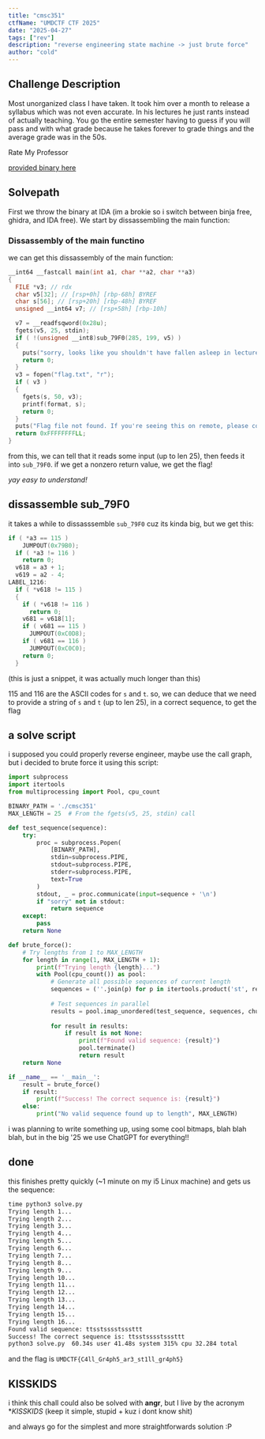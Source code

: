 ```yaml
---
title: "cmsc351"
ctfName: "UMDCTF CTF 2025"
date: "2025-04-27"
tags: ["rev"]
description: "reverse engineering state machine -> just brute force"
author: "cold"
---
```


## Challenge Description

Most unorganized class I have taken. It took him over a month to release a syllabus which was not even accurate. In his lectures he just rants instead of actually teaching. You go the entire semester having to guess if you will pass and with what grade because he takes forever to grade things and the average grade was in the 50s.

Rate My Professor

[provided binary here](/api/writeup-assets/umdctf2025/cmsc351/cmsc351)

## Solvepath

First we throw the binary at IDA (im a brokie so i switch between binja free, ghidra, and IDA free). We start by dissassembling the main function:

### Dissassembly of the main functino

we can get this dissassembly of the main function:

```cpp
__int64 __fastcall main(int a1, char **a2, char **a3)
{
  FILE *v3; // rdx
  char v5[32]; // [rsp+0h] [rbp-68h] BYREF
  char s[56]; // [rsp+20h] [rbp-48h] BYREF
  unsigned __int64 v7; // [rsp+58h] [rbp-10h]

  v7 = __readfsqword(0x28u);
  fgets(v5, 25, stdin);
  if ( !(unsigned __int8)sub_79F0(285, 199, v5) )
  {
    puts("sorry, looks like you shouldn't have fallen asleep in lecture.");
    return 0;
  }
  v3 = fopen("flag.txt", "r");
  if ( v3 )
  {
    fgets(s, 50, v3);
    printf(format, s);
    return 0;
  }
  puts("Flag file not found. If you're seeing this on remote, please contact the admins.");
  return 0xFFFFFFFFLL;
}
```

from this, we can tell that it reads some input (up to len 25), then feeds it into `sub_79F0`. if we get a nonzero return value, we get the flag!

*yay easy to understand!*

## dissassemble sub_79F0

it takes a while to dissasssemble `sub_79F0` cuz its kinda big, but we get this:

```cpp
if ( *a3 == 115 )
    JUMPOUT(0x79B0);
  if ( *a3 != 116 )
    return 0;
  v618 = a3 + 1;
  v619 = a2 - 4;
LABEL_1216:
  if ( *v618 != 115 )
  {
    if ( *v618 != 116 )
      return 0;
    v681 = v618[1];
    if ( v681 == 115 )
      JUMPOUT(0xC0D8);
    if ( v681 == 116 )
      JUMPOUT(0xC0C0);
    return 0;
  }
```

(this is just a snippet, it was actually much longer than this)

115 and 116 are the ASCII codes for `s` and `t`.
so, we can deduce that we need to provide a string of `s` and `t` (up to len 25), in a correct sequence, to get the flag

## a solve script

i supposed you could properly reverse engineer, maybe use the call graph, but i decided to brute force it using this script:

```python
import subprocess
import itertools
from multiprocessing import Pool, cpu_count

BINARY_PATH = './cmsc351'
MAX_LENGTH = 25  # From the fgets(v5, 25, stdin) call

def test_sequence(sequence):
    try:
        proc = subprocess.Popen(
            [BINARY_PATH],
            stdin=subprocess.PIPE,
            stdout=subprocess.PIPE,
            stderr=subprocess.PIPE,
            text=True
        )
        stdout, _ = proc.communicate(input=sequence + '\n')
        if "sorry" not in stdout:
            return sequence
    except:
        pass
    return None

def brute_force():
    # Try lengths from 1 to MAX_LENGTH
    for length in range(1, MAX_LENGTH + 1):
        print(f"Trying length {length}...")
        with Pool(cpu_count()) as pool:
            # Generate all possible sequences of current length
            sequences = (''.join(p) for p in itertools.product('st', repeat=length))
            
            # Test sequences in parallel
            results = pool.imap_unordered(test_sequence, sequences, chunksize=1000)
            
            for result in results:
                if result is not None:
                    print(f"Found valid sequence: {result}")
                    pool.terminate()
                    return result
    return None

if __name__ == '__main__':
    result = brute_force()
    if result:
        print(f"Success! The correct sequence is: {result}")
    else:
        print("No valid sequence found up to length", MAX_LENGTH)
```

i was planning to write something up, using some cool bitmaps, blah blah blah, but in the big '25 we use ChatGPT for everything!!

## done

this finishes pretty quickly (~1 minute on my i5 Linux machine) and gets us the sequence:

```zsh
time python3 solve.py
Trying length 1...
Trying length 2...
Trying length 3...
Trying length 4...
Trying length 5...
Trying length 6...
Trying length 7...
Trying length 8...
Trying length 9...
Trying length 10...
Trying length 11...
Trying length 12...
Trying length 13...
Trying length 14...
Trying length 15...
Trying length 16...
Found valid sequence: ttsstsssstsssttt
Success! The correct sequence is: ttsstsssstsssttt
python3 solve.py  60.34s user 41.48s system 315% cpu 32.284 total
```

and the flag is
`UMDCTF{C4ll_Gr4ph5_ar3_st1ll_gr4ph5}`

## KISSKIDS

i think this chall could also be solved with **angr**, but I live by the acronym **KISSKIDS* (keep it simple, stupid + kuz i dont know shit)

and always go for the simplest and more straightforwards solution :P
